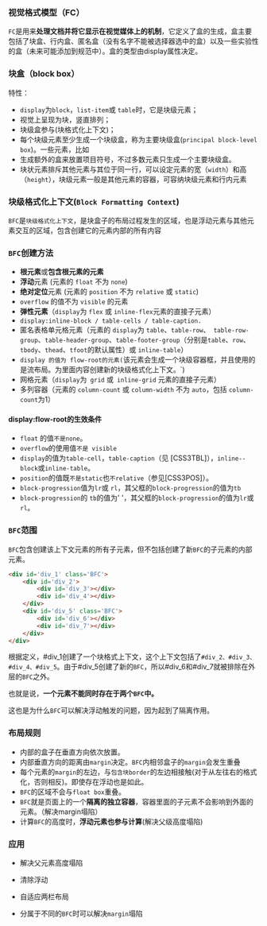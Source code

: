 ### 视觉格式模型（FC）

`FC`是用来**处理文档并将它显示在视觉媒体上的机制**，它定义了盒的生成，盒主要包括了块盒、行内盒、匿名盒（没有名字不能被选择器选中的盒）以及一些实验性的盒（未来可能添加到规范中）。盒的类型由display属性决定。

### 块盒（block box）

特性：

- `display`为`block`，`list-item`或 `table`时，它是块级元素；
- 视觉上呈现为块，竖直排列；
- 块级盒参与(块格式化上下文)；
- 每个块级元素至少生成一个块级盒，称为主要块级盒(`principal block-level box`)。一些元素，比如
- 生成额外的盒来放置项目符号，不过多数元素只生成一个主要块级盒。
- 块状元素排斥其他元素与其位于同一行，可以设定元素的宽（`width`）和高（`height`），块级元素一般是其他元素的容器，可容纳块级元素和行内元素

### 块级格式化上下文(`Block Formatting Context`)

`BFC`是`块级格式化上下文`，是块盒子的布局过程发生的区域，也是浮动元素与其他元素交互的区域，包含创建它的元素内部的所有内容

### `BFC`创建方法

- **根元素**或**包含根元素的元素**
- **浮动**元素 (元素的 `float` 不为 `none`)
- **绝对定位**元素 (元素的 `position` 不为 `relative` 或 `static`)
- `overflow` 的值不为 `visible` 的元素
- **弹性元素**（`display`为 `flex` 或 `inline-flex`元素的直接子元素）
- `display:inline-block / table-cells / table-caption.`
- 匿名表格单元格元素（元素的 `display`为 `table`、`table-row`、` table-row-group`、`table-header-group`、`table-footer-group`（分别是`table`、`row`、`tbody`、`thead`、`tfoot`的默认属性）或 `inline-table`）
- `display 的值为 flow-root的元素(`该元素会生成一个块级容器框，并且使用的是流布局。为里面内容创建新的块级格式化上下文。`)
- 网格元素（`display`为` grid` 或` inline-grid` 元素的直接子元素）
- 多列容器（元素的 `column-count` 或 `column-width` 不为 `auto`，包括 `column-count`为1）

#### display:flow-root的生效条件

- `float` 的值`不是none`。
-  `overflow`的使用值`不是 visible`
- `display`的值为`table-cell`，`table-caption`（见 [CSS3TBL]），`inline-- block`或`inline-table`。
- `position`的值既`不是static`也`不relative`（参见[CSS3POS]）。
-  `block-progression`值为`lr`或 `rl`，其父框的`block-progression`的值为`tb`
-  `block-progression`的 `tb`的值为' '，其父框的`block-progression`的值为`lr`或`rl`。

### `BFC`范围

`BFC`包含创建该上下文元素的所有子元素，但不包括创建了新`BFC`的子元素的内部元素。

```html
<div id='div_1' class='BFC'>
    <div id='div_2'>
        <div id='div_3'></div>
        <div id='div_4'></div>
    </div>
    <div id='div_5' class='BFC'>
        <div id='div_6'></div>
        <div id='div_7'></div>
    </div>
</div>
```

根据定义，#div_1创建了一个块格式上下文，这个上下文包括了`#div_2、#div_3、#div_4、#div_5`。由于#div_5创建了新的`BFC`，所以#div_6和#div_7就被排除在外层的`BFC`之外。

也就是说，**一个元素不能同时存在于两个`BFC`中。**

这也是为什么`BFC`可以解决浮动触发的问题，因为起到了隔离作用。

### 布局规则

- 内部的盒子在垂直方向依次放置。
- 内部垂直方向的距离由`margin`决定。`BFC`内相邻盒子的`margin`会发生重叠
- 每个元素的`margin`的左边，与`包含块border`的左边相接触(对于从左往右的格式化，否则相反)。即使存在浮动也是如此。
- `BFC`的区域不会与`float box`重叠。
- `BFC`就是页面上的一个**隔离的独立容器**，容器里面的子元素不会影响到外面的元素。（解决margin塌陷）
- 计算`BFC`的高度时，**浮动元素也参与计算**(解决父级高度塌陷)

### 应用

- 解决父元素高度塌陷
- 清除浮动

- 自适应两栏布局
- 分属于不同的`BFC`时可以解决`margin`塌陷

  